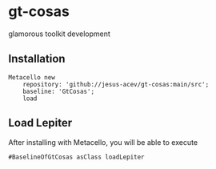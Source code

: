 # gt-cosas
glamorous toolkit development

## Installation

```st
Metacello new
	repository: 'github://jesus-acev/gt-cosas:main/src';
	baseline: 'GtCosas';
	load
```

## Load Lepiter

After installing with Metacello, you will be able to execute

```
#BaselineOfGtCosas asClass loadLepiter
```
